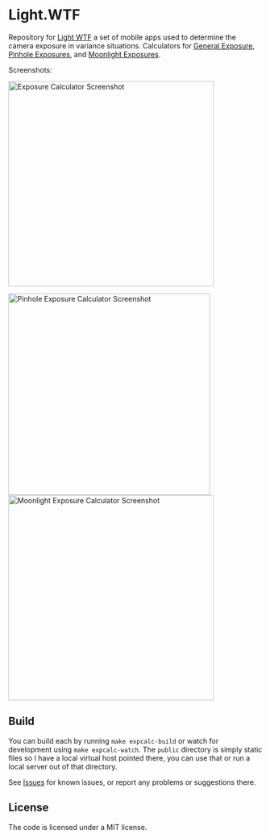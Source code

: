 
# Light.WTF

Repository for [Light WTF](https://light.wtf/) a set of mobile apps used to determine the camera exposure in variance situations. Calculators for [General Exposure](https://light.wtf/), [Pinhole Exposures](https://light.wtf/pinhole/), and [Moonlight Exposures](https://light.wtf/moonlight).

Screenshots:

<img src="https://mkaz.com/wp-content/uploads/2016/07/exposure-calculator.png"
width="407" alt="Exposure Calculator Screenshot">

<img src="https://mkaz.com/wp-content/uploads/2016/07/pinhole-calculator.png" width="400" alt="Pinhole Exposure Calculator Screenshot">

<img src="https://mkaz.com/wp-content/uploads/2016/07/moonlight-calculator.png" width="407" alt="Moonlight Exposure Calculator Screenshot">


## Build

You can build each by running `make expcalc-build` or watch for development
using `make expcalc-watch`.  The `public` directory is simply static files so I
have a local virtual host pointed there, you can use that or run a local server
out of that directory.


See [Issues](https://github.com/mkaz/light.wtf/issues) for known issues, or
report any problems or suggestions there.




## License

The code is licensed under a MIT license.
